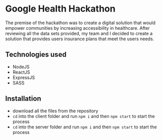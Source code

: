 # Google Health Hackathon

The premise of the hackathon was to create a digital solution that would empower communities by increasing accessibility in healthcare. After reviewing all the data sets provided, my team and I decided to create a solution that provides users insurance plans that meet the users needs.

## Technologies used
* NodeJS
* ReactJS
* ExpressJS
* SASS

## Installation

* download all the files from the repository
* `cd` into the client folder and run `npm i` and then `npm start` to start the process
* `cd` into the server folder and run `npm i` and then `npm start` to start the process
